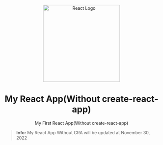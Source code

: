 <p align="center">
    <img src="https://i.postimg.cc/VLyK1mXM/react-logo.png" alt="React Logo" width="250" height="250">
    <h1 align="center">My React App(Without create-react-app)</h1>
    <p align="center">My First React App(Without create-react-app)</p>
</p>

> **Info:** My React App Without CRA will be updated at November 30, 2022